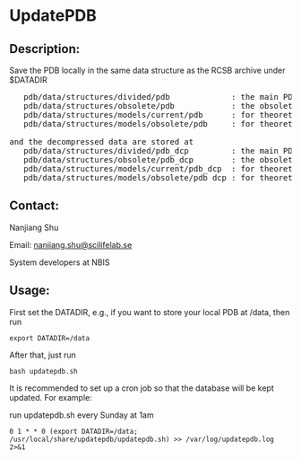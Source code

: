 # UpdatePDB
## Description:
Save the PDB locally in the same data structure as the RCSB archive under $DATADIR

<pre>
   pdb/data/structures/divided/pdb             : the main PDB archive, experimental structures
   pdb/data/structures/obsolete/pdb            : the obsolete PDB archive, experimental structures
   pdb/data/structures/models/current/pdb      : for theoretical structures, main archive
   pdb/data/structures/models/obsolete/pdb     : for theoretical structures, obsolete archive

and the decompressed data are stored at
   pdb/data/structures/divided/pdb_dcp         : the main PDB archive, experimental structures
   pdb/data/structures/obsolete/pdb_dcp        : the obsolete PDB archive, experimental structures
   pdb/data/structures/models/current/pdb_dcp  : for theoretical structures, main archive
   pdb/data/structures/models/obsolete/pdb_dcp : for theoretical structures, obsolete archive
</pre>

## Contact:
Nanjiang Shu

Email: nanjiang.shu@scilifelab.se

System developers at NBIS

## Usage:

First set the DATADIR, e.g., if you want to store your local PDB at /data, then
run

    export DATADIR=/data

After that, just run

    bash updatepdb.sh

It is recommended to set up a cron job so that the database will be kept updated.
For example:

run updatepdb.sh every Sunday at 1am

    0 1 * * 0 (export DATADIR=/data; /usr/local/share/updatepdb/updatepdb.sh) >> /var/log/updatepdb.log 2>&1


